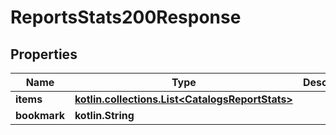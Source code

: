 
# ReportsStats200Response

## Properties
| Name | Type | Description | Notes |
| ------------ | ------------- | ------------- | ------------- |
| **items** | [**kotlin.collections.List&lt;CatalogsReportStats&gt;**](CatalogsReportStats.md) |  |  |
| **bookmark** | **kotlin.String** |  |  [optional] |



